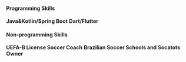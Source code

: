 #### Programming Skills
**Java&Kotlin/Spring Boot**
**Dart/Flutter**

#### Non-programming Skills
**UEFA-B License Soccer Coach**
**Brazilian Soccer Schools and Socatots Owner**